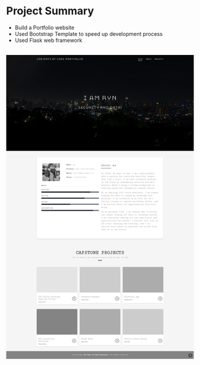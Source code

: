 <h1>Project Summary</h1>
<ul>
  <li>Build a Portfolio website</li>
  <li>Used Bootstrap Template to speed up development process</li>
  <li>Used Flask web framework</li>
  </ul>
  <br>
  <img src="image/1.png">
  

